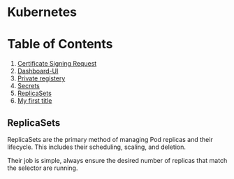 # Kubernetes




# Table of Contents

1. [Certificate Signing Request](https://github.com/faudeltn/Kubernetes/blob/master/CertificateSigningRequest/How-to.md)
2. [Dashboard-UI](https://github.com/faudeltn/Kubernetes/blob/master/Dashboard-UI/how-to.md)
3. [Private registery](https://github.com/faudeltn/Kubernetes/tree/master/Private-registery)
4. [Secrets](https://github.com/faudeltn/Kubernetes/blob/master/Secrets/how-to.md)
5. [ReplicaSets](#ReplicaSets)
5. [My first title](#my-first-title)

## ReplicaSets
ReplicaSets are the primary method of managing Pod replicas and their lifecycle. This includes their scheduling, scaling, and deletion.

Their job is simple, always ensure the desired number of replicas that match the selector are running.

